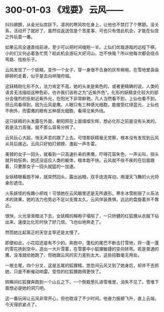 # 300-01-03 《戏耍》 云风——

抖抖翅膀，从金光仙宫跃下。凛冽的寒风吹在身上，让他也不禁打了个寒颤。没关系，活动开了就好了。虽然往返送信是个苦差事，可也只有借此机会，才能在仙宫之外玩耍一番。

如果云风全速直线前进，至少可以把时间缩短一半。上仙们优哉游哉的远程下棋，小的们又何必着急忙慌？趁此机会游玩大好河山，岂不快哉？所以他每次都会绕点弯路、找些乐子。

云风发现了一个妖精，变作一个女子，穿一身很不合身的灰布棉袍，在雪地里袅袅婷婷的走着，似乎是去向祥陵府城。

这妖精刚化形不久，法力肯定不高。她的头发是紫色的，或者更精确的说，人类的语言无法描绘这种色彩，也许我们该称之为“近紫外色”。化形的妖精变化较大的部分会强烈的反射近紫外光，在阳光下非常鲜艳。凡人当然看不到，上仙也看不到，但云风看得到，因为云风是鹰。人眼只有三种感光细胞，能接受红绿蓝光，上仙也不例外，而雷鹰的眼有五种感光细胞，看得见紫外线。

这只妖精的头发露在外面，朝阳照在上面熠熠生辉，想必化形之前是没有头发的。若是法力高强，就不那么容易分辨了。

云风玩心大起，悄无声息的跟了上去。可惜那妖精毫无觉察，根本没有发现到云风从背后接近。云风只好拍打翅膀，激起一声冬雷。

美貌的女子一回头，就看到一只高速扑来的黑鹰，吓得花容失色，一声尖叫，扭头就开始狂奔。她还没适应人类的躯体，根本跑不快。云风就不徐不疾的在后面跟着，只要那女子一回头就猛的一加速。

女妖精眼看跑不掉，就突然回头，露出凶相，双手连连挥动，用漫天飞舞的火光将身形遮住。

火系妖怪的有趣小把戏！可惜她在云风眼里还是无所遁形。寒冬冰雪削弱了火系法术的效果，她的法力也势必不足以支撑太久。云风佯装畏惧，远远的盘旋着并不靠近。

很快，火光渐渐暗淡下去，女妖精的棉袍子塌陷了，一只矫健的红狐狸从衣服下钻出来，速度比化形时快了好几倍，飞也似地奔走了。

然而她比起真正的天空主宰还是太慢了。

即便如此，小花招还是有不少的。奔跑中，蓬松的尾巴不断击打雪地，将一蓬一蓬的雪花扬到空中，造出一大片雪雾，在雪雾中小狐狸敏捷的变向转弯。若是普通的鹰，没准就给她跑了，但她跟云风的实力差别太大，这些招数毫无用处。

一根主尾，四个分叉，这是五尾的狐狸精。悠忽间云风又到了她身后，却并不去抓她，只是不断催动响雷。受惊的红狐狸跑得更快了。

转瞬间红狐狸奔跑到一个山丘之下，一个倒栽葱扎进雪堆里，消失不见了。雪堆下面想必是她的洞穴吧。

这一番玩闹让云风非常开心，但也耽误了不少时间。他奋力振翅飞升，直上云端，今天得抓紧点了。
